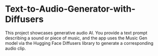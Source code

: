 # Text-to-Audio-Generator-with-Diffusers
This project showcases generative audio AI. You provide a text prompt describing a sound or piece of music, and the app uses the Music Gen model via the Hugging Face Diffusers library to generate a corresponding audio clip.
